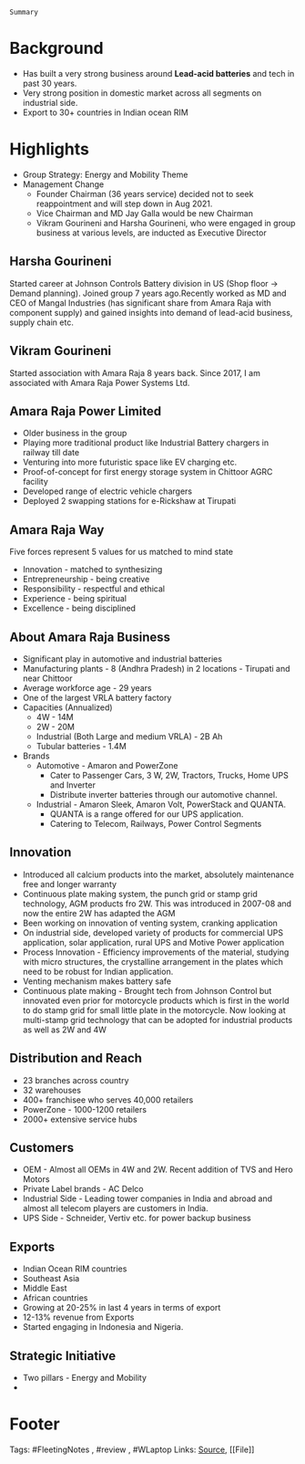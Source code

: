 `Summary`

# Background
- Has built a very strong business around **Lead-acid batteries** and tech in past 30 years.
- Very strong position in domestic market across all segments on industrial side.
- Export to 30+ countries in Indian ocean RIM

# Highlights
- Group Strategy: Energy and Mobility Theme
- Management Change
	- Founder Chairman (36 years service) decided not to seek reappointment and will step down in Aug 2021.
	- Vice Chairman and MD Jay Galla would be new Chairman
	- Vikram Gourineni and Harsha Gourineni, who were engaged in group business at various levels, are inducted as Executive Director


## Harsha Gourineni
Started career at Johnson Controls Battery division in US (Shop floor -> Demand planning). Joined group 7 years ago.Recently worked as MD and CEO of Mangal Industries (has significant share from Amara Raja with component supply) and gained insights into demand of lead-acid business, supply chain etc.

## Vikram Gourineni
Started association with Amara Raja 8 years back. Since 2017, I am associated with Amara Raja Power Systems Ltd.

## Amara Raja Power Limited
- Older business in the group
- Playing more traditional product like Industrial Battery chargers in railway till date
- Venturing into more futuristic space like EV charging etc.
- Proof-of-concept for first energy storage system in Chittoor AGRC facility
- Developed range of electric vehicle chargers
- Deployed 2 swapping stations for e-Rickshaw at Tirupati

## Amara Raja Way
Five forces represent 5 values for us matched to mind state
- Innovation - matched to synthesizing
- Entrepreneurship - being creative
- Responsibility - respectful and ethical
- Experience - being spiritual
- Excellence - being disciplined

## About Amara Raja Business
- Significant play in automotive and industrial batteries
- Manufacturing plants - 8 (Andhra Pradesh) in 2 locations - Tirupati and near Chittoor
- Average workforce age - 29 years
- One of the largest VRLA battery factory
- Capacities (Annualized)
	- 4W - 14M
	- 2W - 20M
	- Industrial (Both Large and medium VRLA) - 2B Ah
	- Tubular batteries - 1.4M
- Brands
	- Automotive - Amaron and PowerZone 
		- Cater to Passenger Cars, 3 W, 2W, Tractors, Trucks, Home UPS and Inverter
		- Distribute inverter batteries through our automotive channel.
	- Industrial - Amaron Sleek, Amaron Volt, PowerStack and QUANTA.
		- QUANTA is a range offered for our UPS application.
		- Catering to Telecom, Railways, Power Control Segments

## Innovation
- Introduced all calcium products into the market, absolutely maintenance free and longer warranty
- Continuous plate making system, the punch grid or stamp grid technology, AGM products fro 2W. This was introduced in 2007-08 and now the entire 2W has adapted the AGM
- Been working on innovation of venting system, cranking application
- On industrial side, developed variety of products for commercial UPS application, solar application, rural UPS and Motive Power application
- Process Innovation - Efficiency improvements of the material, studying with micro structures, the crystalline arrangement in the plates which need to be robust for Indian application. 
- Venting mechanism makes battery safe
- Continuous plate making - Brought tech from Johnson Control but innovated even prior for motorcycle products which is first in the world to do stamp grid for small little plate in the motorcycle. Now looking at multi-stamp grid technology that can be adopted for industrial products as well as 2W and 4W

## Distribution and Reach
- 23 branches across country
- 32 warehouses
- 400+ franchisee who serves 40,000 retailers
- PowerZone - 1000-1200 retailers
- 2000+ extensive service hubs

## Customers
- OEM - Almost all OEMs in 4W and 2W. Recent addition of TVS and Hero Motors
- Private Label brands - AC Delco
- Industrial Side - Leading tower companies in India and abroad and almost all telecom players are customers in India.
- UPS Side - Schneider, Vertiv etc. for power backup business

## Exports
- Indian Ocean RIM countries
- Southeast Asia
- Middle East
- African countries
- Growing at 20-25% in last 4 years in terms of export
- 12-13% revenue from Exports
- Started engaging in Indonesia and Nigeria.

## Strategic Initiative
- Two pillars - Energy and Mobility
- 

# Footer
Tags: #FleetingNotes , #review , #WLaptop
Links:
[Source](), [[File]]
